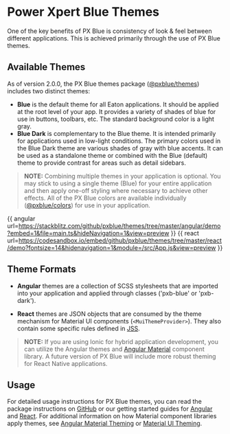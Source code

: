 # Power Xpert Blue Themes
One of the key benefits of PX Blue is consistency of look & feel between different applications. This is achieved primarily through the use of PX Blue themes.

## Available Themes
As of version 2.0.0, the PX Blue themes package ([@pxblue/themes](https://www.npmjs.com/package/@pxblue/themes)) includes two distinct themes:

- **Blue** is the default theme for all Eaton applications. It should be applied at the root level of your app. It provides a variety of shades of blue for use in buttons, toolbars, etc. The standard background color is a light gray.
- **Blue Dark** is complementary to the Blue theme. It is intended primarily for applications used in low-light conditions. The primary colors used in the Blue Dark theme are various shades of gray with blue accents. It can be used as a standalone theme or combined with the Blue (default) theme to provide contrast for areas such as detail sidebars. 

> **NOTE:** Combining multiple themes in your application is optional. You may stick to using a single theme (Blue) for your entire application and then apply one-off styling where necessary to achieve other effects. All of the PX Blue colors are available individually ([@pxblue/colors](https://www.npmjs.com/package/@pxblue/colors)) for use in your application.

{{ angular url=https://stackblitz.com/github/pxblue/themes/tree/master/angular/demo?embed=1&file=main.ts&hideNavigation=1&view=preview }}
{{ react url=https://codesandbox.io/embed/github/pxblue/themes/tree/master/react/demo?fontsize=14&hidenavigation=1&module=/src/App.js&view=preview }}
## Theme Formats
- **Angular** themes are a collection of SCSS stylesheets that are imported into your application and applied through classes ('pxb-blue' or 'pxb-dark').

- **React** themes are JSON objects that are consumed by the theme mechanism for Material UI components (```<MuiThemeProvider>```). They also contain some specific rules defined in [JSS](https://material-ui.com/customization/css-in-js/).

> **NOTE:** If you are using Ionic for hybrid application development, you can utilize the Angular themes and [Angular Material](https://material.angular.io/components/categories) component library. A future version of PX Blue will include more robust theming for React Native applications.

## Usage
For detailed usage instructions for PX Blue themes, you can read the package instructions on [GitHub](https://github.com/pxblue/themes#px-blue-themes-for-eaton-applications) or our getting started guides for [Angular](/development/frameworks-web/angular) and [React](/development/frameworks-web/react). For additional information on how Material component libraries apply themes, see [Angular Material Theming](https://material.angular.io/guide/theming) or [Material UI Theming](https://material-ui.com/customization/themes/).

